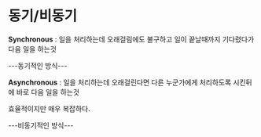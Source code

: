 # 동기/비동기
**Synchronous** : 일을 처리하는데 오래걸림에도 불구하고 일이 끝날때까지 기다렸다가 다음 일을 하는것 

---동기적인 방식---

**Asynchronous** : 일을 처리하는데 오래걸린다면 다른 누군가에게 처리하도록 시킨뒤에 바로 다음 일을 하는것

효율적이지만 매우 복잡하다.

---비동기적인 방식---